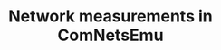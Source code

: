 ---
title: Network measurements in ComNetsEmu
summary: Deployment and evaluation of containerized tools for network performance measurement in softwarized networks
tags:
  - Networking

# Optional external URL for project (replaces project detail page).
external_link: https://github.com/matteogreek/measurements-for-comnetsemu

#image:
#  caption: Photo by Toa Heftiba on Unsplash
#  focal_point: Smart
---